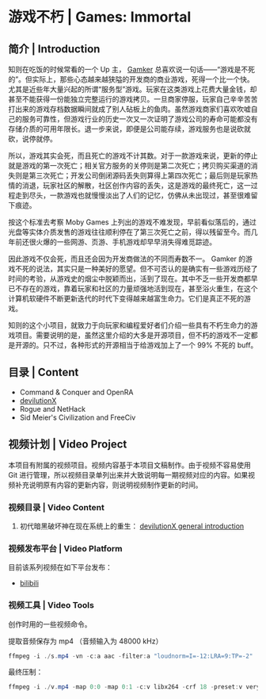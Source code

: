 # 游戏不朽 | Games: Immortal

## 简介 | Introduction

知则在吃饭的时候常看的一个 Up 主， [Gamker](https://space.bilibili.com/13297724) 总喜欢说一句话——“游戏是不死的”。但实际上，那些心态越来越狭隘的开发商的商业游戏，死得一个比一个快。尤其是近些年大量兴起的所谓“服务型”游戏。玩家在这类游戏上花费大量金钱，却甚至不能获得一份能独立完整运行的游戏拷贝。一旦商家停服，玩家自己辛辛苦苦打出来的游戏存档数据瞬间就成了别人砧板上的鱼肉。虽然游戏商家们喜欢吹嘘自己的服务可靠性，但游戏行业的历史一次又一次证明了游戏公司的寿命可能都没有存储介质的可用年限长。退一步来说，即便是公司能存续，游戏服务也是说砍就砍，说停就停。

所以，游戏其实会死，而且死亡的游戏不计其数。对于一款游戏来说，更新的停止就是游戏的第一次死亡；相关官方服务的关停则是第二次死亡；拷贝购买渠道的消失则是第三次死亡；开发公司倒闭源码丢失则算得上第四次死亡；最后则是玩家热情的消退，玩家社区的解散，社区创作内容的丢失，这是游戏的最终死亡，这一过程走到尽头，一款游戏也就慢慢淡出了人们的记忆，仿佛从未出现过，甚至很难留下痕迹。

按这个标准去考察 Moby Games 上列出的游戏不难发现，早前看似落后的，通过光盘等实体介质发售的游戏往往顺利停在了第三次死亡之前，得以残留至今。而几年前还很火爆的一些网游、页游、手机游戏却早早消失得难觅踪迹。

因此游戏不仅会死，而且还会因为开发商做法的不同而寿数不一。 Gamker 的游戏不死的说法，其实只是一种美好的愿望。但不可否认的是确实有一些游戏历经了时间的考验，从游戏史的烟尘中脱颖而出，活到了现在。其中不乏一些开发商都早已不存在的游戏，靠着玩家和社区的力量顽强地活到现在，甚至浴火重生，在这个计算机软硬件不断更新迭代的时代下变得越来越富生命力。它们是真正不死的游戏。

知则的这个小项目，就致力于向玩家和编程爱好者们介绍一些具有不朽生命力的游戏项目。需要说明的是，虽然这里介绍的大多是开源项目，但不朽的游戏不一定都是开源的。只不过，各种形式的开源相当于给游戏加上了一个 99%  不死的 buff。

## 目录 | Content

* Command & Conquer and OpenRA
* [devilutionX](./devilutionX.md)
* Rogue and NetHack
* Sid Meier's Civilization and FreeCiv

## 视频计划 | Video Project

本项目有附属的视频项目。视频内容基于本项目文稿制作。由于视频不容易使用 Git 进行管理，所以视频目录单列出来并大致说明每一期视频对应的内容。如果视频补充说明原有内容的更新内容，则说明视频制作更新的时间。

### 视频目录 | Video Content

1. 初代暗黑破坏神在现在系统上的重生： [devilutionX general introduction](./devilutionX/GeneralIntroduction.md)

### 视频发布平台 | Video Platform

目前该系列视频在如下平台发布：

* [bilibili](https://www.bilibili.com/video/BV1h24y1P795/)

### 视频工具 | Video Tools

创作时用的一些视频命令。

提取音频保存为 mp4 （音频输入为 48000 kHz）

```powershell
ffmpeg -i ./s.mp4 -vn -c:a aac -filter:a "loudnorm=I=-12:LRA=9:TP=-2" ./voice.mp4
```

最终压制：

```powershell
ffmpeg -i ./v.mp4 -map 0:0 -map 0:1 -c:v libx264 -crf 18 -preset:v veryslow -profile:v high -c:a copy -metadata:s:v:0 'language=zho' -metadata:s:a:0 'language=zho' ./out.mkv  
```
